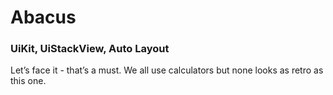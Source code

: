 # Abacus

### UiKit, UiStackView, Auto Layout 

Let’s face it - that’s a must.  We all use calculators but none looks as retro as this one.
